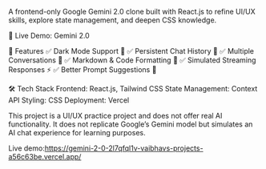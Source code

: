 A frontend-only Google Gemini 2.0 clone built with React.js to refine UI/UX skills, explore state management, and deepen CSS knowledge.

🔗 Live Demo: Gemini 2.0

📌 Features
✅ Dark Mode Support 🌙
✅ Persistent Chat History 💬
✅ Multiple Conversations 🔄
✅ Markdown & Code Formatting 📝
✅ Simulated Streaming Responses ⚡
✅ Better Prompt Suggestions 🤖

🛠 Tech Stack
Frontend: React.js, Tailwind CSS
State Management: Context API
Styling: CSS 
Deployment: Vercel

This project is a UI/UX practice project and does not offer real AI functionality. It does not replicate Google’s Gemini model but simulates an AI chat experience for learning purposes.

Live demo:https://gemini-2-0-2l7qfql1v-vaibhavs-projects-a56c63be.vercel.app/
